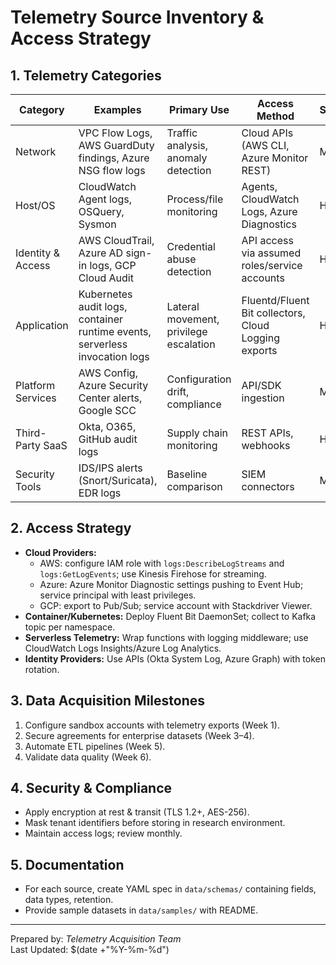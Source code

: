 # Telemetry Source Inventory & Access Strategy

## 1. Telemetry Categories
| Category | Examples | Primary Use | Access Method | Sensitivity |
| --- | --- | --- | --- | --- |
| Network | VPC Flow Logs, AWS GuardDuty findings, Azure NSG flow logs | Traffic analysis, anomaly detection | Cloud APIs (AWS CLI, Azure Monitor REST) | Medium |
| Host/OS | CloudWatch Agent logs, OSQuery, Sysmon | Process/file monitoring | Agents, CloudWatch Logs, Azure Diagnostics | High |
| Identity & Access | AWS CloudTrail, Azure AD sign-in logs, GCP Cloud Audit | Credential abuse detection | API access via assumed roles/service accounts | High |
| Application | Kubernetes audit logs, container runtime events, serverless invocation logs | Lateral movement, privilege escalation | Fluentd/Fluent Bit collectors, Cloud Logging exports | High |
| Platform Services | AWS Config, Azure Security Center alerts, Google SCC | Configuration drift, compliance | API/SDK ingestion | Medium |
| Third-Party SaaS | Okta, O365, GitHub audit logs | Supply chain monitoring | REST APIs, webhooks | High |
| Security Tools | IDS/IPS alerts (Snort/Suricata), EDR logs | Baseline comparison | SIEM connectors | Medium |

## 2. Access Strategy
- **Cloud Providers:**
  - AWS: configure IAM role with `logs:DescribeLogStreams` and `logs:GetLogEvents`; use Kinesis Firehose for streaming.
  - Azure: Azure Monitor Diagnostic settings pushing to Event Hub; service principal with least privileges.
  - GCP: export to Pub/Sub; service account with Stackdriver Viewer.
- **Container/Kubernetes:** Deploy Fluent Bit DaemonSet; collect to Kafka topic per namespace.
- **Serverless Telemetry:** Wrap functions with logging middleware; use CloudWatch Logs Insights/Azure Log Analytics.
- **Identity Providers:** Use APIs (Okta System Log, Azure Graph) with token rotation.

## 3. Data Acquisition Milestones
1. Configure sandbox accounts with telemetry exports (Week 1).
2. Secure agreements for enterprise datasets (Week 3–4).
3. Automate ETL pipelines (Week 5).
4. Validate data quality (Week 6).

## 4. Security & Compliance
- Apply encryption at rest & transit (TLS 1.2+, AES-256).
- Mask tenant identifiers before storing in research environment.
- Maintain access logs; review monthly.

## 5. Documentation
- For each source, create YAML spec in `data/schemas/` containing fields, data types, retention.
- Provide sample datasets in `data/samples/` with README.

---
Prepared by: *Telemetry Acquisition Team*  
Last Updated: $(date +"%Y-%m-%d")
